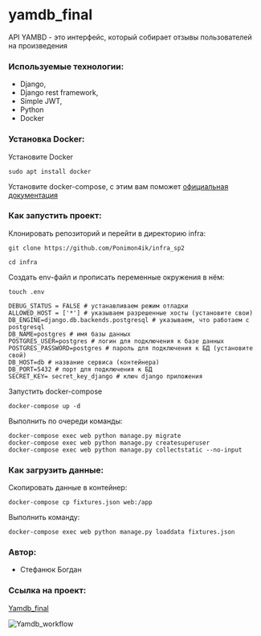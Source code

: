 # yamdb_final
API YAMBD - это интерфейс, который собирает отзывы пользователей на произведения

### Используемые технологии:

+ Django,
+ Django rest framework,
+ Simple JWT,
+ Python
+ Docker

### Установка Docker:

Установите Docker
```
sudo apt install docker
```

Установите docker-compose, с этим вам поможет [официальная документация](https://docs.docker.com/compose/install/)

### Как запустить проект:

Клонировать репозиторий и перейти в директорию infra:
```
git clone https://github.com/Ponimon4ik/infra_sp2
```
```
cd infra
```

Cоздать env-файл и прописать переменные окружения в нём:
```
touch .env
```
```
DEBUG_STATUS = FALSE # устанавливаем режим отладки
ALLOWED_HOST = ['*'] # указываем разрешенные хосты (установите свои)
DB_ENGINE=django.db.backends.postgresql # указываем, что работаем с postgresql
DB_NAME=postgres # имя базы данных
POSTGRES_USER=postgres # логин для подключения к базе данных
POSTGRES_PASSWORD=postgres # пароль для подключения к БД (установите свой)
DB_HOST=db # название сервиса (контейнера)
DB_PORT=5432 # порт для подключения к БД
SECRET_KEY= secret_key_django # ключ django приложения
```

Запустить docker-compose
```
docker-compose up -d
```

Выполнить по очереди команды:
```
docker-compose exec web python manage.py migrate
docker-compose exec web python manage.py createsuperuser
docker-compose exec web python manage.py collectstatic --no-input
```

### Как загрузить данные:

Скопировать данные в контейнер:
```
docker-compose cp fixtures.json web:/app
```
Выполнить команду:
```
docker-compose exec web python manage.py loaddata fixtures.json
```

### Автор:

+ Стефанюк Богдан

### Ссылка на проект:
[Yamdb_final](http://51.250.4.172:80/admin/)

![Yamdb_workflow](https://github.com/Ponimon4ik/yamdb_final/workflows/Yamdb_workflow/badge.svg)
